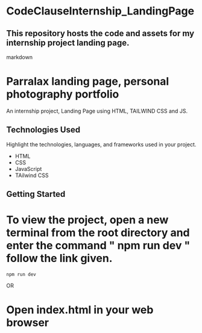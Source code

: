 # CodeClauseInternship_LandingPage

## This repository hosts the code and assets for my internship project landing page.

markdown
# Parralax landing page, personal photography portfolio

An internship project, Landing Page using HTML, TAILWIND CSS and JS.  


## Technologies Used

Highlight the technologies, languages, and frameworks used in your project.

- HTML
- CSS
- JavaScript
- TAilwind CSS

## Getting Started

  # To view the project, open a new terminal from the root directory and enter the command " npm run dev " follow the link given.
    npm run dev
OR
  # Open index.html in your web browser
